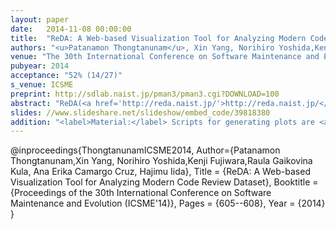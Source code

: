 ```yaml
---
layout: paper
date:   2014-11-08 00:00:00
title:  "ReDA: A Web-based Visualization Tool for Analyzing Modern Code Review Dataset"
authors: "<u>Patanamon Thongtanunam</u>, Xin Yang, Norihiro Yoshida,Kenji Fujiwara,Raula Gaikovina Kula, Ana Erika Camargo Cruz, Hajimu Iida"
venue: "The 30th International Conference on Software Maintenance and Evolution (ICSME 2014)"
pubyear: 2014
acceptance: "52% (14/27)"
s_venue: ICSME
preprint: http://sdlab.naist.jp/pman3/pman3.cgi?DOWNLOAD=100
abstract: "ReDA(<a href='http://reda.naist.jp/'>http://reda.naist.jp/</a>) is a web-based visualization tool for analyzing Modern Code Review (MCR) datasets for large Open Source Software (OSS) projects. MCR is a commonly practiced and lightweight inspection of source code using a support tool such as Gerrit system. Recently, mining code review history of such systems has received attention as a potentially effective method of ensuring software quality. However, due to increasing size and complexity of softwares being developed, these datasets are becoming unmanageable. ReDA aims to assist researchers of mining code review data by enabling better understand of dataset context and identifying abnormalities. Through real-time data interaction, users can quickly gain insight into the data and hone in on interesting areas to investigate. A video highlighting the main features can be found at: <a href='http://youtu.be/_fEoTRRas0U'>http://youtu.be/_fEoTRRas0U</a>"
slides: //www.slideshare.net/slideshow/embed_code/39818380
addition: "<label>Material:</label> Scripts for generating plots are <a href='https://github.com/patanamon/ReDA'>available at GitHub</a>"
---
```

@inproceedings{ThongtanunamICSME2014,
	Author={Patanamon Thongtanunam,Xin Yang, Norihiro Yoshida,Kenji Fujiwara,Raula Gaikovina Kula, Ana Erika Camargo Cruz, Hajimu Iida},
	Title = {ReDA: A Web-based Visualization Tool for Analyzing Modern Code Review Dataset},
	Booktitle = {Proceedings of the 30th International Conference on Software Maintenance and Evolution (ICSME'14)},
	Pages = {605--608},
	Year = {2014}
}